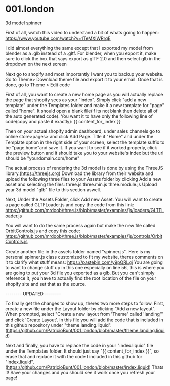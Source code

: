 # 001.london
3d model spinner


First of all, watch this video to understand a bit of whats going to happen:
https://www.youtube.com/watch?v=1TeMXIWRrqE

I did almost everything the same except that I exported my model from blender as a .glb instead of a .gltf. For blender, when you export it, make sure to click the box that says export as glTF 2.0 and then select glb in the dropdown on the next screen

Next go to shopify and most importantly I want you to backup your website. Go to Theme> Download theme file and export it to your email. Once that is done, go to Theme > Edit code

First of all, you want to create a new home page as you will actually replace the page that shopify sees as your "index". Simply click "add a new template" under the Templates folder and make it a new tamplate for "page" called "home". It should open a blank file(if its not blank then delete all of the auto generated code). You want it to have only the following line of code(copy and paste it exactly):
{{ content_for_index }}

Then on your actual shopify admin dashboard, under sales channels go to online store>pages> and click Add Page. Title it "Home" and under the Template option in the right side of your screen, select the template suffix to be "page.home"and save it. If you want to see if it worked properly, click the preview button and it should take you to your website's index but the url should be "yourdomain.com/home"

The actual process of rendering the 3d model is done by using the ThreeJS library.(https://threejs.org)
Download the library from their website and upload the following three files to your Assets folder by clicking Add a new asset and selecting the files:
three.js
three.min.js
three.module.js
Upload your 3d model "glb" file to this section aswell.

Next, Under the Assets Folder, click Add new Asset. You will want to create a page called GLTFLoader.js and copy the code from this link: https://github.com/mrdoob/three.js/blob/master/examples/js/loaders/GLTFLoader.js

You will want to do the same process again but make the new file called OrbitControls.js and copy this code: https://github.com/mrdoob/three.js/blob/master/examples/js/controls/OrbitControls.js

Create another file in the assets folder named "spinner.js". Here is my personal spinner.js class customized to fit my website, theres comments on it to clarify what stuff means: https://pastebin.com/y9pQRLgi
You are going to want to change stuff up in this one especially on line 56, this is where you are going to put your 3d file you exported as a glb. But you can't simply reference it, you have to actually find the root location of the file on your shopify site and set that as the source.

-------- UPDATED --------

To finally get the changes to show up, theres two more steps to follow.
First, create a new file under the Layout folder by clicking "Add a new layout". When prompted, select "Create a new layout from 'Theme' called 'landing'" and click 'Create Layout'. In this file you will add the code that is included in this github repository under "theme.landing.liquid".  (https://github.com/PatricioBunt/001.london/blob/master/theme.landing.liquid)

Next and finally, you have to replace the code in your "index.liquid" file under the Templates folder. It should just say "{{ content_for_index }}", so erase that and replace it with the code I included in this github for "index.liquid". (https://github.com/PatricioBunt/001.london/blob/master/index.liquid)
Thats it! Save your changes and you should see it work once you refresh your page!
